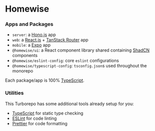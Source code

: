 # Homewise

### Apps and Packages

- `server`: a [Hono.js](https://hono.dev/) app
- `web`: a [React.js](https://react.dev/) + [TanStack Router](https://tanstack.com/router/latest) app
- `mobile`: a [Expo](https://docs.expo.dev/) app
- `@homewise/ui`: a React component library shared containing [ShadCN](https://ui.shadcn.com/) components
- `@homewise/eslint-config`: core `eslint` configurations
- `@homewise/typescript-config`: `tsconfig.json`s used throughout the monorepo

Each package/app is 100% [TypeScript](https://www.typescriptlang.org/).

### Utilities

This Turborepo has some additional tools already setup for you:

- [TypeScript](https://www.typescriptlang.org/) for static type checking
- [ESLint](https://eslint.org/) for code linting
- [Prettier](https://prettier.io) for code formatting
